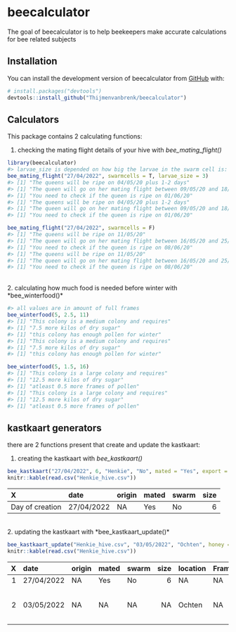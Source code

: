 
<!-- README.md is generated from README.Rmd. Please edit that file -->

# beecalculator

<!-- badges: start -->
<!-- badges: end -->

The goal of beecalculator is to help beekeepers make accurate
calculations for bee related subjects

## Installation

You can install the development version of beecalculator from
[GitHub](https://github.com/) with:

``` r
# install.packages("devtools")
devtools::install_github("Thijmenvanbrenk/beecalculator")
```

## Calculators

This package contains 2 calculating functions:  
1. checking the mating flight details of your hive with
*bee_mating_flight()*

``` r
library(beecalculator)
#> larvae_size is depended on how big the larvae in the swarm cell is: 1 = egg, 2 = small larvae, 3 = big larvae
bee_mating_flight("27/04/2022", swarmcells = T, larvae_size = 3)
#> [1] "The queens will be ripe on 04/05/20 plus 1-2 days"
#> [1] "The queen will go on her mating flight between 09/05/20 and 18/05/20 DO NOT move the hive during this time"
#> [1] "You need to check if the queen is ripe on 01/06/20"
#> [1] "The queens will be ripe on 04/05/20 plus 1-2 days"
#> [1] "The queen will go on her mating flight between 09/05/20 and 18/05/20 DO NOT move the hive during this time"
#> [1] "You need to check if the queen is ripe on 01/06/20"

bee_mating_flight("27/04/2022", swarmcells = F)
#> [1] "The queens will be ripe on 11/05/20"
#> [1] "The queen will go on her mating flight between 16/05/20 and 25/05/20 DO NOT move the hive during this time"
#> [1] "You need to check if the queen is ripe on 08/06/20"
#> [1] "The queens will be ripe on 11/05/20"
#> [1] "The queen will go on her mating flight between 16/05/20 and 25/05/20 DO NOT move the hive during this time"
#> [1] "You need to check if the queen is ripe on 08/06/20"
```

<br>  
2. calculating how much food is needed before winter with
*bee_winterfood()*

``` r
#> all values are in amount of full frames
bee_winterfood(5, 2.5, 11)
#> [1] "This colony is a medium colony and requires"
#> [1] "7.5 more kilos of dry sugar"
#> [1] "this colony has enough pollen for winter"
#> [1] "This colony is a medium colony and requires"
#> [1] "7.5 more kilos of dry sugar"
#> [1] "this colony has enough pollen for winter"

bee_winterfood(5, 1.5, 16)
#> [1] "This colony is a large colony and requires"
#> [1] "12.5 more kilos of dry sugar"
#> [1] "atleast 0.5 more frames of pollen"
#> [1] "This colony is a large colony and requires"
#> [1] "12.5 more kilos of dry sugar"
#> [1] "atleast 0.5 more frames of pollen"
```

## kastkaart generators

there are 2 functions present that create and update the kastkaart:  
1. creating the kastkaart with *bee_kastkaart()*

``` r
bee_kastkaart("27/04/2022", 6, "Henkie", "No", mated = "Yes", export = TRUE)
knitr::kable(read.csv("Henkie_hive.csv"))
```

| X               | date       | origin | mated | swarm | size |
|:----------------|:-----------|:-------|:------|:------|-----:|
| Day of creation | 27/04/2022 | NA     | Yes   | No    |    6 |

<br>  
2. updating the kastkaart with *bee_kastkaart_update()*

``` r
bee_kastkaart_update("Henkie_hive.csv", "03/05/2022", "Ochten", honey = 2, extra1 = "Extra checkup to illustrate function")
knitr::kable(read.csv("Henkie_hive.csv"))
```

|   X | date       | origin | mated | swarm | size | location | Frames.of.brood | Frames.of.pollen | Frames.of.honey | Swarm.cells.present. | Side.note.1                          | Side.note.2 |
|----:|:-----------|:-------|:------|:------|-----:|:---------|:----------------|:-----------------|----------------:|:---------------------|:-------------------------------------|:------------|
|   1 | 27/04/2022 | NA     | Yes   | No    |    6 | NA       | NA              | NA               |              NA | NA                   | NA                                   | NA          |
|   2 | 03/05/2022 | NA     | NA    | NA    |   NA | Ochten   | NA              | NA               |               2 | NA                   | Extra checkup to illustrate function | NA          |
